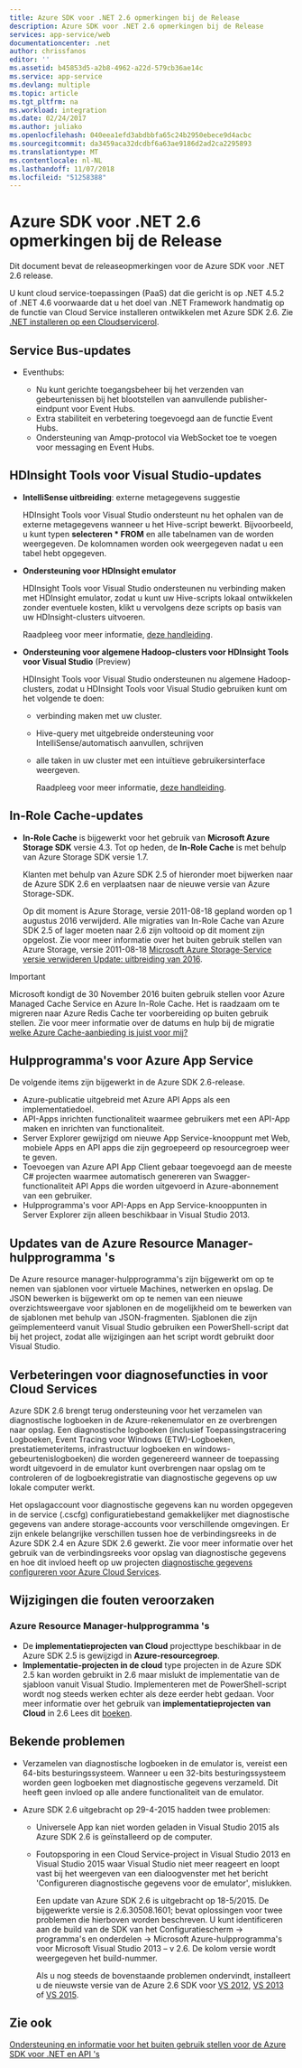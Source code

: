 ```yaml
---
title: Azure SDK voor .NET 2.6 opmerkingen bij de Release
description: Azure SDK voor .NET 2.6 opmerkingen bij de Release
services: app-service/web
documentationcenter: .net
author: chrissfanos
editor: ''
ms.assetid: b45853d5-a2b8-4962-a22d-579cb36ae14c
ms.service: app-service
ms.devlang: multiple
ms.topic: article
ms.tgt_pltfrm: na
ms.workload: integration
ms.date: 02/24/2017
ms.author: juliako
ms.openlocfilehash: 040eea1efd3abdbbfa65c24b2950ebece9d4acbc
ms.sourcegitcommit: da3459aca32dcdbf6a63ae9186d2ad2ca2295893
ms.translationtype: MT
ms.contentlocale: nl-NL
ms.lasthandoff: 11/07/2018
ms.locfileid: "51258388"
---
```

# <a name="azure-sdk-for-net-26-release-notes"></a>Azure SDK voor .NET 2.6 opmerkingen bij de Release
Dit document bevat de releaseopmerkingen voor de Azure SDK voor .NET 2.6 release. 

U kunt cloud service-toepassingen (PaaS) dat die gericht is op .NET 4.5.2 of .NET 4.6 voorwaarde dat u het doel van .NET Framework handmatig op de functie van Cloud Service installeren ontwikkelen met Azure SDK 2.6. Zie [.NET installeren op een Cloudservicerol](https://go.microsoft.com/fwlink/?LinkID=309796).

## <a name="service-bus-updates"></a>Service Bus-updates
* Eventhubs: 
  
  * Nu kunt gerichte toegangsbeheer bij het verzenden van gebeurtenissen bij het blootstellen van aanvullende publisher-eindpunt voor Event Hubs.
  * Extra stabiliteit en verbetering toegevoegd aan de functie Event Hubs.
  * Ondersteuning van Amqp-protocol via WebSocket toe te voegen voor messaging en Event Hubs.

## <a name="hdinsight-tools-for-visual-studio-updates"></a>HDInsight Tools voor Visual Studio-updates
* **IntelliSense uitbreiding**: externe metagegevens suggestie
  
    HDInsight Tools voor Visual Studio ondersteunt nu het ophalen van de externe metagegevens wanneer u het Hive-script bewerkt. Bijvoorbeeld, u kunt typen **selecteren * FROM** en alle tabelnamen van de worden weergegeven. De kolomnamen worden ook weergegeven nadat u een tabel hebt opgegeven.
* **Ondersteuning voor HDInsight emulator**
  
    HDInsight Tools voor Visual Studio ondersteunen nu verbinding maken met HDInsight emulator, zodat u kunt uw Hive-scripts lokaal ontwikkelen zonder eventuele kosten, klikt u vervolgens deze scripts op basis van uw HDInsight-clusters uitvoeren. 
  
    Raadpleeg voor meer informatie, [deze handleiding](https://go.microsoft.com/fwlink/?LinkID=529540&clcid=0x409).
* **Ondersteuning voor algemene Hadoop-clusters voor HDInsight Tools voor Visual Studio** (Preview)
  
    HDInsight Tools voor Visual Studio ondersteunen nu algemene Hadoop-clusters, zodat u HDInsight Tools voor Visual Studio gebruiken kunt om het volgende te doen:
  
  * verbinding maken met uw cluster. 
  * Hive-query met uitgebreide ondersteuning voor IntelliSense/automatisch aanvullen, schrijven 
  * alle taken in uw cluster met een intuïtieve gebruikersinterface weergeven. 
    
    Raadpleeg voor meer informatie, [deze handleiding](https://go.microsoft.com/fwlink/?LinkID=529540&clcid=0x409).

## <a name="in-role-cache-updates"></a>In-Role Cache-updates
* **In-Role Cache** is bijgewerkt voor het gebruik van **Microsoft Azure Storage SDK** versie 4.3. Tot op heden, de **In-Role Cache** is met behulp van Azure Storage SDK versie 1.7.
  
    Klanten met behulp van Azure SDK 2.5 of hieronder moet bijwerken naar de Azure SDK 2.6 en verplaatsen naar de nieuwe versie van Azure Storage-SDK. 
  
    Op dit moment is Azure Storage, versie 2011-08-18 gepland worden op 1 augustus 2016 verwijderd. Alle migraties van In-Role Cache van Azure SDK 2.5 of lager moeten naar 2.6 zijn voltooid op dit moment zijn opgelost. Zie voor meer informatie over het buiten gebruik stellen van Azure Storage, versie 2011-08-18 [Microsoft Azure Storage-Service versie verwijderen Update: uitbreiding van 2016](https://blogs.msdn.com/b/windowsazurestorage/archive/2015/10/19/microsoft-azure-storage-service-version-removal-update-extension-to-2016.aspx).

> [!IMPORTANT]
> Microsoft kondigt de 30 November 2016 buiten gebruik stellen voor Azure Managed Cache Service en Azure In-Role Cache. Het is raadzaam om te migreren naar Azure Redis Cache ter voorbereiding op buiten gebruik stellen. Zie voor meer informatie over de datums en hulp bij de migratie [welke Azure Cache-aanbieding is juist voor mij?](../redis-cache/cache-faq.md#which-azure-cache-offering-is-right-for-me)
> 
> 

## <a name="azure-app-service-tools"></a>Hulpprogramma's voor Azure App Service
De volgende items zijn bijgewerkt in de Azure SDK 2.6-release.

* Azure-publicatie uitgebreid met Azure API Apps als een implementatiedoel.
* API-Apps inrichten functionaliteit waarmee gebruikers met een API-App maken en inrichten van functionaliteit.
* Server Explorer gewijzigd om nieuwe App Service-knooppunt met Web, mobiele Apps en API apps die zijn gegroepeerd op resourcegroep weer te geven.
* Toevoegen van Azure API App Client gebaar toegevoegd aan de meeste C# projecten waarmee automatisch genereren van Swagger-functionaliteit API Apps die worden uitgevoerd in Azure-abonnement van een gebruiker.
* Hulpprogramma's voor API-Apps en App Service-knooppunten in Server Explorer zijn alleen beschikbaar in Visual Studio 2013. 

## <a name="azure-resource-manager-tools-updates"></a>Updates van de Azure Resource Manager-hulpprogramma 's
De Azure resource manager-hulpprogramma's zijn bijgewerkt om op te nemen van sjablonen voor virtuele Machines, netwerken en opslag. De JSON bewerken is bijgewerkt om op te nemen van een nieuwe overzichtsweergave voor sjablonen en de mogelijkheid om te bewerken van de sjablonen met behulp van JSON-fragmenten. Sjablonen die zijn geïmplementeerd vanuit Visual Studio gebruiken een PowerShell-script dat bij het project, zodat alle wijzigingen aan het script wordt gebruikt door Visual Studio.

## <a name="diagnostics-improvements-for-cloud-services"></a>Verbeteringen voor diagnosefuncties in voor Cloud Services
Azure SDK 2.6 brengt terug ondersteuning voor het verzamelen van diagnostische logboeken in de Azure-rekenemulator en ze overbrengen naar opslag. Een diagnostische logboeken (inclusief Toepassingstracering Logboeken, Event Tracing voor Windows (ETW)-Logboeken, prestatiemeteritems, infrastructuur logboeken en windows-gebeurtenislogboeken) die worden gegenereerd wanneer de toepassing wordt uitgevoerd in de emulator kunt overbrengen naar opslag om te controleren of de logboekregistratie van diagnostische gegevens op uw lokale computer werkt. 

Het opslagaccount voor diagnostische gegevens kan nu worden opgegeven in de service (.cscfg) configuratiebestand gemakkelijker met diagnostische gegevens van andere storage-accounts voor verschillende omgevingen. Er zijn enkele belangrijke verschillen tussen hoe de verbindingsreeks in de Azure SDK 2.4 en Azure SDK 2.6 gewerkt. Zie voor meer informatie over het gebruik van de verbindingsreeks voor opslag van diagnostische gegevens en hoe dit invloed heeft op uw projecten [diagnostische gegevens configureren voor Azure Cloud Services](https://go.microsoft.com/fwlink/?LinkID=532784).

## <a name="breaking-changes"></a>Wijzigingen die fouten veroorzaken
### <a name="azure-resource-manager-tools"></a>Azure Resource Manager-hulpprogramma 's
* De **implementatieprojecten van Cloud** projecttype beschikbaar in de Azure SDK 2.5 is gewijzigd in **Azure-resourcegroep**.
* **Implementatie-projecten in de cloud** type projecten in de Azure SDK 2.5 kan worden gebruikt in 2.6 maar mislukt de implementatie van de sjabloon vanuit Visual Studio. Implementeren met de PowerShell-script wordt nog steeds werken echter als deze eerder hebt gedaan.  Voor meer informatie over het gebruik van **implementatieprojecten van Cloud** in 2.6 Lees dit [boeken](https://go.microsoft.com/fwlink/?LinkID=534086).

## <a name="known-issues"></a>Bekende problemen
* Verzamelen van diagnostische logboeken in de emulator is, vereist een 64-bits besturingssysteem. Wanneer u een 32-bits besturingssysteem worden geen logboeken met diagnostische gegevens verzameld. Dit heeft geen invloed op alle andere functionaliteit van de emulator. 
* Azure SDK 2.6 uitgebracht op 29-4-2015 hadden twee problemen: 
  
  * Universele App kan niet worden geladen in Visual Studio 2015 als Azure SDK 2.6 is geïnstalleerd op de computer.
  * Foutopsporing in een Cloud Service-project in Visual Studio 2013 en Visual Studio 2015 waar Visual Studio niet meer reageert en loopt vast bij het weergeven van een dialoogvenster met het bericht 'Configureren diagnostische gegevens voor de emulator', mislukken.
    
    Een update van Azure SDK 2.6 is uitgebracht op 18-5/2015. De bijgewerkte versie is 2.6.30508.1601; bevat oplossingen voor twee problemen die hierboven worden beschreven. U kunt identificeren aan de build van de SDK van het Configuratiescherm -> programma's en onderdelen -> Microsoft Azure-hulpprogramma's voor Microsoft Visual Studio 2013 – v 2.6. De kolom versie wordt weergegeven het build-nummer.
    
    Als u nog steeds de bovenstaande problemen ondervindt, installeert u de nieuwste versie van de Azure 2.6 SDK voor [VS 2012](https://go.microsoft.com/fwlink/p/?linkid=323511&clcid=0x409), [VS 2013](https://go.microsoft.com/fwlink/p/?linkid=323510&clcid=0x409) of [VS 2015](https://go.microsoft.com/fwlink/?linkid=518003&clcid=0x409).

## <a name="see-also"></a>Zie ook
[Ondersteuning en informatie voor het buiten gebruik stellen voor de Azure SDK voor .NET en API 's](https://msdn.microsoft.com/library/azure/dn479282.aspx/)

